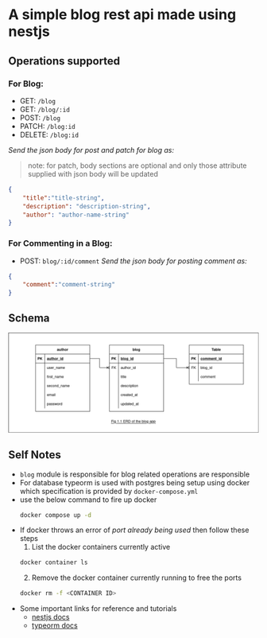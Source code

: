 # A simple blog rest api made using nestjs

## Operations supported
### For Blog:

* GET: `/blog`
* GET: `/blog/:id`
* POST: `/blog`
* PATCH: `/blog:id`
* DELETE: `/blog:id`

*Send the json body for post and patch for blog as:*
> note: for patch, body sections are optional and only those attribute supplied with json body will be updated
```json
{
	"title":"title-string",
	"description": "description-string",
	"author": "author-name-string"
}
```

### For Commenting in a Blog:

* POST: `blog/:id/comment`
*Send the json body for posting comment as:*
```json
{
	"comment":"comment-string"
}
```

## Schema
![ERD of App](erd_blog_app_fig_1_1.png)

## Self Notes
* `blog` module is responsible for blog related operations are responsible
* For database typeorm is used with postgres being setup using docker which specification is provided by `docker-compose.yml`
* use the below command to fire up docker
	```bash 
	docker compose up -d 
	```
* If docker throws an error of *port already being used* then follow these steps
	1. List the docker containers currently active
	```bash
	docker container ls 
	```
	2. Remove the docker container currently running to free the ports
	```bash
	docker rm -f <CONTAINER ID>
	```
* Some important links for reference and tutorials
  * [nestjs docs](https://docs.nestjs.com/)
  * [typeorm docs](https://typeorm.io/)
